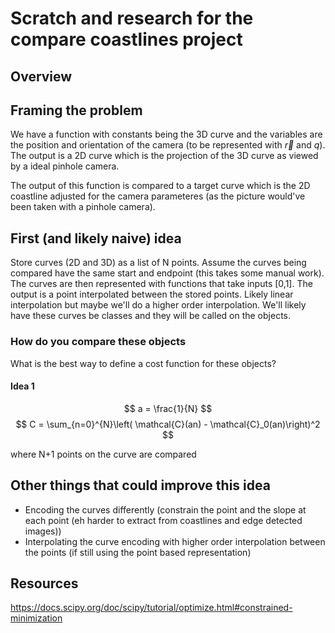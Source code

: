 # Scratch and research for the compare coastlines project



## Overview


## Framing the problem
We have a function with constants being the 3D curve and the variables are the position and orientation of the camera (to be represented with $\vec{r}$ and $q$). The output is a 2D curve which is the projection of the 3D curve as viewed by a ideal pinhole camera. 

The output of this function is compared to a target curve which is the 2D coastline adjusted for the camera parameteres (as the picture would've been taken with a pinhole camera). 

## First (and likely naive) idea

Store curves (2D and 3D) as a list of N points. Assume the curves being compared have the same start and endpoint (this takes some manual work). The curves are then represented with functions that take inputs [0,1]. The output is a point interpolated between the stored points. Likely linear interpolation but maybe we'll do a higher order interpolation. We'll likely have these curves be classes and they will be called on the objects. 

### How do you compare these objects

What is the best way to define a cost function for these objects? 

#### Idea 1

$$
a = \frac{1}{N}
$$
$$
C = \sum_{n=0}^{N}\left( \mathcal{C}(an) - \mathcal{C}_0(an)\right)^2
$$

where N+1 points on the curve are compared


## Other things that could improve this idea
- Encoding the curves differently (constrain the point and the slope at each point (eh harder to extract from coastlines and edge detected images))
- Interpolating the curve encoding with higher order interpolation between the points (if still using the point based representation)


## Resources

https://docs.scipy.org/doc/scipy/tutorial/optimize.html#constrained-minimization